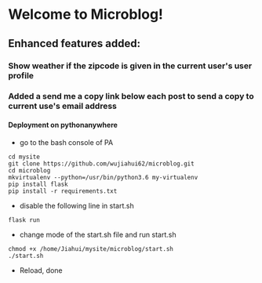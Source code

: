# Welcome to Microblog!

## Enhanced features added:
### Show weather if the zipcode is given in the current user's user profile
### Added a send me a copy link below each post to send a copy to current use's email address

#### Deployment on pythonanywhere
* go to the bash console of PA
```
cd mysite
git clone https://github.com/wujiahui62/microblog.git
cd microblog
mkvirtualenv --python=/usr/bin/python3.6 my-virtualenv
pip install flask
pip install -r requirements.txt
```
* disable the following line in start.sh
```
flask run
```
* change mode of the start.sh file and run start.sh
```
chmod +x /home/Jiahui/mysite/microblog/start.sh
./start.sh
```
* Reload, done

